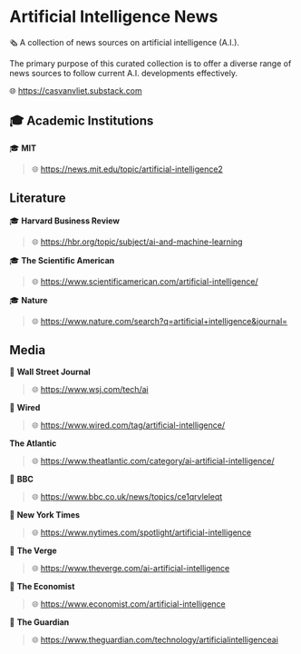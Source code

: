 # Artificial Intelligence News

🗞️ A collection of news sources on artificial intelligence (A.I.).

The primary purpose of this curated collection is to offer a diverse range of news sources to follow current A.I. developments effectively.

🌐 https://casvanvliet.substack.com

## 🎓 Academic Institutions

🎓 **MIT**

> 🌐 https://news.mit.edu/topic/artificial-intelligence2

## Literature

🎓 **Harvard Business Review**

> 🌐 https://hbr.org/topic/subject/ai-and-machine-learning
> 
🎓 **The Scientific American**

> 🌐 https://www.scientificamerican.com/artificial-intelligence/

🎓 **Nature**

> 🌐 https://www.nature.com/search?q=artificial+intelligence&journal=

## Media

📰 **Wall Street Journal**

> 🌐 https://www.wsj.com/tech/ai

📰 **Wired**

> 🌐 https://www.wired.com/tag/artificial-intelligence/

**The Atlantic**

> 🌐 https://www.theatlantic.com/category/ai-artificial-intelligence/

📰 **BBC** 

> 🌐 https://www.bbc.co.uk/news/topics/ce1qrvleleqt

📰 **New York Times**

> 🌐 https://www.nytimes.com/spotlight/artificial-intelligence

📰 **The Verge**

> 🌐 https://www.theverge.com/ai-artificial-intelligence

📰 **The Economist**

> 🌐 https://www.economist.com/artificial-intelligence

📰 **The Guardian**

> 🌐 https://www.theguardian.com/technology/artificialintelligenceai

